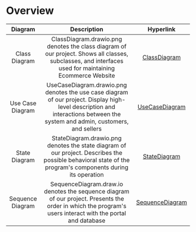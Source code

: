 # Overview   
| Diagram   | Description | Hyperlink |
|:---------:|:-----:|:-----:|
| Class Diagram | ClassDiagram.drawio.png denotes the class diagram of our project. Shows all classes, subclasses, and interfaces used for maintaining Ecommerce Website | [ClassDiagram](https://github.com/ducvub10/CS151-Ecommerce_Webpage/blob/main/diagrams/ClassDiagram.drawio.png)| 
| Use Case Diagram | UseCaseDiagram.drawio.png denotes the use case diagram of our project. Display high-level description and interactions between the system and admin, customers, and sellers| [UseCaseDiagram](https://github.com/ducvub10/CS151-Ecommerce_Webpage/blob/main/diagrams/UseCaseDiagram.drawio.png)|
| State Diagram | StateDiagram.drawio.png denotes the state diagram of our project. Describes the possible behavioral state of the program's components during its operation| [StateDiagram](https://github.com/ducvub10/CS151-Ecommerce_Webpage/blob/main/diagrams/StateDiagram.drawio.png) |
| Sequence Diagram | SequenceDiagram.draw.io denotes the sequence diagram of our project. Presents the order in which the program's users interact with the portal and database | [SequenceDiagram](https://github.com/ducvub10/CS151-Ecommerce_Webpage/blob/main/diagrams/SequenceDiagram.drawio.png) |

